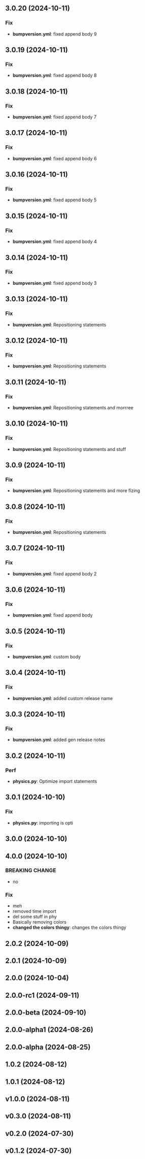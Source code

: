 
## 3.0.20 (2024-10-11)

### Fix

- **bumpversion.yml**: fixed append body 9

## 3.0.19 (2024-10-11)

### Fix

- **bumpversion.yml**: fixed append body 8

## 3.0.18 (2024-10-11)

### Fix

- **bumpversion.yml**: fixed append body 7

## 3.0.17 (2024-10-11)

### Fix

- **bumpversion.yml**: fixed append body 6

## 3.0.16 (2024-10-11)

### Fix

- **bumpversion.yml**: fixed append body 5

## 3.0.15 (2024-10-11)

### Fix

- **bumpversion.yml**: fixed append body 4

## 3.0.14 (2024-10-11)

### Fix

- **bumpversion.yml**: fixed append body 3

## 3.0.13 (2024-10-11)

### Fix

- **bumpversion.yml**: Repositioning statements

## 3.0.12 (2024-10-11)

### Fix

- **bumpversion.yml**: Repositioning statements

## 3.0.11 (2024-10-11)

### Fix

- **bumpversion.yml**: Repositioning statements and morrree

## 3.0.10 (2024-10-11)

### Fix

- **bumpversion.yml**: Repositioning statements and stuff

## 3.0.9 (2024-10-11)

### Fix

- **bumpversion.yml**: Repositioning statements and more fizing

## 3.0.8 (2024-10-11)

### Fix

- **bumpversion.yml**: Repositioning statements

## 3.0.7 (2024-10-11)

### Fix

- **bumpversion.yml**: fixed append body 2

## 3.0.6 (2024-10-11)

### Fix

- **bumpversion.yml**: fixed append body

## 3.0.5 (2024-10-11)

### Fix

- **bumpversion.yml**: custom body

## 3.0.4 (2024-10-11)

### Fix

- **bumpversion.yml**: added custom release name

## 3.0.3 (2024-10-11)

### Fix

- **bumpversion.yml**: added gen release notes

## 3.0.2 (2024-10-11)

### Perf

- **physics.py**: Optimize import statements

## 3.0.1 (2024-10-10)

### Fix

- **physics.py**: importing is opti

## 3.0.0 (2024-10-10)

## 4.0.0 (2024-10-10)

### BREAKING CHANGE

- no

### Fix

- meh
- removed time import
- del some stuff in phy
- Basically removing colors
- **changed the colors thingy**: changes the colors thingy

## 2.0.2 (2024-10-09)

## 2.0.1 (2024-10-09)

## 2.0.0 (2024-10-04)

## 2.0.0-rc1 (2024-09-11)

## 2.0.0-beta (2024-09-10)

## 2.0.0-alpha1 (2024-08-26)

## 2.0.0-alpha (2024-08-25)

## 1.0.2 (2024-08-12)

## 1.0.1 (2024-08-12)

## v1.0.0 (2024-08-11)

## v0.3.0 (2024-08-11)

## v0.2.0 (2024-07-30)

## v0.1.2 (2024-07-30)
